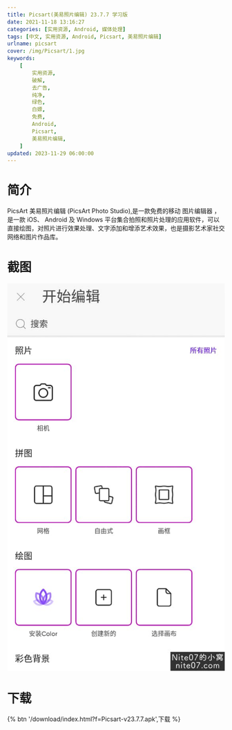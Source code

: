 ```yaml
---
title: Picsart(美易照片编辑) 23.7.7 学习版
date: 2021-11-18 13:16:27
categories: [实用资源, Android, 媒体处理]
tags: [中文, 实用资源, Android, Picsart, 美易照片编辑]
urlname: picsart
cover: /img/Picsart/1.jpg
keywords:
    [
        实用资源,
        破解,
        去广告,
        纯净,
        绿色,
        白嫖,
        免费,
        Android,
        Picsart,
        美易照片编辑,
    ]
updated: 2023-11-29 06:00:00
---
```


# 简介

PicsArt 美易照片编辑 (PicsArt Photo Studio),是一款免费的移动 图片编辑器 ，是一款 iOS、 Android 及 Windows 平台集合拍照和照片处理的应用软件，可以直接绘图，对照片进行效果处理、文字添加和增添艺术效果，也是摄影艺术家社交网络和图片作品库。

# 截图

![](/img/Picsart/2.jpg)

# 下载

{% btn '/download/index.html?f=Picsart-v23.7.7.apk',下载 %}
